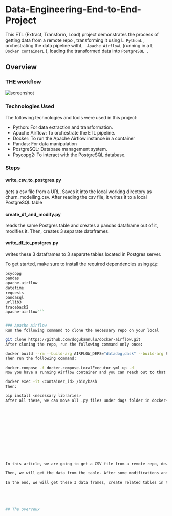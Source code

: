 # Data-Engineering-End-to-End-Project
This ETL (Extract, Transform, Load) project demonstrates the process of getting data from a remote repo , transforming it using L``` PythonL``` , orchestrating the data pipeline withL```  Apache AirflowL```  (running in a L``` Docker containerL``` ), loading the transformed data into  ```PostgreSQL .``` 
## Overview
### THE workflow
![screenshot]()

### Technologies Used
The following technologies and tools were used in this project:

-  Python: For data extraction and transformation.
-   Apache Airflow:  To orchestrate the ETL pipeline.
-   Docker: To run the Apache Airflow instance in a container
-  Pandas: For data manipulation
-  PostgreSQL: Database management system.
-   Psycopg2: To interact with the PostgreSQL database.

### Steps
#### write_csv_to_postgres.py
gets a csv file from a URL. Saves it into the local working directory as churn_modelling.csv. After reading the csv file, it writes it to a local PostgreSQL table

#### create_df_and_modify.py 
reads the same Postgres table and creates a pandas dataframe out of it, modifies it. Then, creates 3 separate dataframes.

#### write_df_to_postgres.py 
writes these 3 dataframes to 3 separate tables located in Postgres server.

To get started, make sure to install the required dependencies using `pip`:

```bash
psycopg
pandas
apache-airflow
datetime
requests
pandasql
urllib3
traceback2
apache-airflow```


### Apache Airflow
Run the following command to clone the necessary repo on your local

git clone https://github.com/dogukannulu/docker-airflow.git
After cloning the repo, run the following command only once:

docker build --rm --build-arg AIRFLOW_DEPS="datadog,dask" --build-arg PYTHON_DEPS="flask_oauthlib>=0.9" -t puckel/docker-airflow .
Then run the following command:

docker-compose -f docker-compose-LocalExecutor.yml up -d
Now you have a running Airflow container and you can reach out to that on https://localhost:8080. If there is No module: ... error, you can access to bash with the following command:

docker exec -it <container_id> /bin/bash 
Then:

pip install <necessary libraries>
After all these, we can move all .py files under dags folder in docker-airflow repo.













In this article, we are going to get a CSV file from a remote repo, download it to the local working directory, create a local ```PostgreSQL``` table, and write this``` CSV ```data to the PostgreSQL table with ``` write_csv_to_postgres.py ```script.

Then, we will get the data from the table. After some modifications and ```pandas ``` practices, we will create 3 separate data frames with the ```create_df_and_modify.py script.```

In the end, we will get these 3 data frames, create related tables in the PostgreSQL database, and insert the data frames into these tables with ```write_df_to_postgres.py ```





## The overveux

